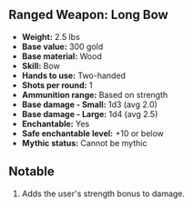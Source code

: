 ## Ranged Weapon: Long Bow

- **Weight:** 2.5 lbs
- **Base value:** 300 gold
- **Base material:** Wood
- **Skill:** Bow
- **Hands to use:** Two-handed
- **Shots per round:** 1
- **Ammunition range:** Based on strength
- **Base damage - Small:** 1d3 (avg 2.0)
- **Base damage - Large:** 1d4 (avg 2.5)
- **Enchantable:** Yes
- **Safe enchantable level:** +10 or below
- **Mythic status:** Cannot be mythic

## Notable

1. Adds the user's strength bonus to damage.
